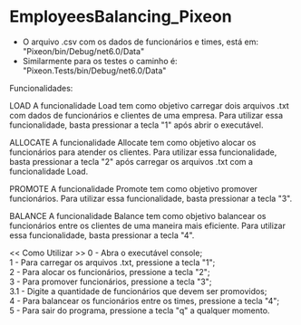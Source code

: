 # EmployeesBalancing_Pixeon

-   O arquivo .csv com os dados de funcionários e times, está em: "Pixeon/bin/Debug/net6.0/Data"
-   Similarmente para os testes o caminho é: "Pixeon.Tests/bin/Debug/net6.0/Data"

Funcionalidades:

LOAD
A funcionalidade Load tem como objetivo carregar dois arquivos .txt com dados de funcionários e clientes de uma empresa.
Para utilizar essa funcionalidade, basta pressionar a tecla "1" após abrir o executável.

ALLOCATE
A funcionalidade Allocate tem como objetivo alocar os funcionários para atender os clientes.
Para utilizar essa funcionalidade, basta pressionar a tecla "2" após carregar os arquivos .txt com a funcionalidade Load.

PROMOTE
A funcionalidade Promote tem como objetivo promover funcionários.
Para utilizar essa funcionalidade, basta pressionar a tecla "3".

BALANCE
A funcionalidade Balance tem como objetivo balancear os funcionários entre os clientes de uma maneira mais eficiente.
Para utilizar essa funcionalidade, basta pressionar a tecla "4".

<< Como Utilizar >>
0 - Abra o executável console;<br>
1 - Para carregar os arquivos .txt, pressione a tecla "1";<br>
2 - Para alocar os funcionários, pressione a tecla "2";<br>
3 - Para promover funcionários, pressione a tecla "3";<br>
3.1 - Digite a quantidade de funcionários que devem ser promovidos;<br>
4 - Para balancear os funcionários entre os times, pressione a tecla "4";<br>
5 - Para sair do programa, pressione a tecla "q" a qualquer momento.
